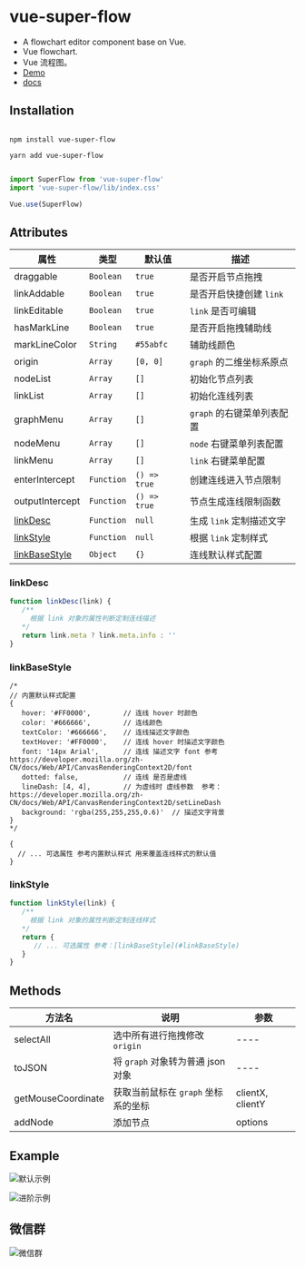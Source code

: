 


# vue-super-flow
* A flowchart editor component base on Vue.
* Vue flowchart.
* Vue 流程图。
* [Demo](https://caohuatao.github.io/demo/)
* [docs](https://caohuatao.github.io)

## Installation

```npm

npm install vue-super-flow

yarn add vue-super-flow

```

```js

import SuperFlow from 'vue-super-flow'
import 'vue-super-flow/lib/index.css'

Vue.use(SuperFlow)

```

## Attributes

|属性                |类型                |默认值                   |描述                                     | 
|----                | ----              |----                     |----                                     |
|draggable           |`Boolean`          |`true`                   | 是否开启节点拖拽                         |
|linkAddable         |`Boolean`          |`true`                   | 是否开启快捷创建 `link`                  |
|linkEditable        |`Boolean`          |`true`                   | `link` 是否可编辑                       |
|hasMarkLine         |`Boolean`          |`true`                   | 是否开启拖拽辅助线                       |
|markLineColor       |`String`           |`#55abfc`                | 辅助线颜色                               |
|origin              |`Array`            |`[0, 0]`                 | `graph` 的二维坐标系原点                 |
|nodeList            |`Array`            |`[]`                     | 初始化节点列表                           |
|linkList            |`Array`            |`[]`                     | 初始化连线列表                           |
|graphMenu           |`Array`            |`[]`                     | `graph` 的右键菜单列表配置               |
|nodeMenu            |`Array`            |`[]`                     | `node` 右键菜单列表配置                  |
|linkMenu            |`Array`            |`[]`                     | `link` 右键菜单配置                      |
|enterIntercept      |`Function`         |`() => true`             | 创建连线进入节点限制                     |
|outputIntercept     |`Function`         |`() => true`             | 节点生成连线限制函数                     |
|[linkDesc](#linkdesc)           |`Function`           |`null`           | 生成 `link` 定制描述文字           |
|[linkStyle](#linkstyle)         |`Function`           |`null`           | 根据 `link` 定制样式               |
|[linkBaseStyle](#linkbasestyle) |`Object`             |`{}`             | 连线默认样式配置                    |


### linkDesc
```js
function linkDesc(link) {
   /**
     根据 link 对象的属性判断定制连线描述
   */
   return link.meta ? link.meta.info : ''
}
```

### linkBaseStyle
```json5
/*
// 内置默认样式配置
{
   hover: '#FF0000',        // 连线 hover 时颜色
   color: '#666666',        // 连线颜色
   textColor: '#666666',    // 连线描述文字颜色
   textHover: '#FF0000',    // 连线 hover 时描述文字颜色
   font: '14px Arial',      // 连线 描述文字 font 参考 https://developer.mozilla.org/zh-CN/docs/Web/API/CanvasRenderingContext2D/font
   dotted: false,           // 连线 是否是虚线
   lineDash: [4, 4],        // 为虚线时 虚线参数  参考：https://developer.mozilla.org/zh-CN/docs/Web/API/CanvasRenderingContext2D/setLineDash
   background: 'rgba(255,255,255,0.6)'  // 描述文字背景  
}
*/

{
  // ... 可选属性 参考内置默认样式 用来覆盖连线样式的默认值
}
```

### linkStyle
```js
function linkStyle(link) {
   /**
     根据 link 对象的属性判断定制连线样式
   */
   return {
      // ... 可选属性 参考：[linkBaseStyle](#linkBaseStyle)
   }
}
```



## Methods

|方法名               |说明                                        |参数                                    | 
|----                | ----                                       |----                                    |
|selectAll         | 选中所有进行拖拽修改 `origin`               |----                                    |
|toJSON              | 将 `graph` 对象转为普通 json 对象           |----                                    |
|getMouseCoordinate  | 获取当前鼠标在 `graph` 坐标系的坐标          |clientX, clientY                        |
|addNode             | 添加节点                                    |options                                 |

## Example

![默认示例](https://s1.ax1x.com/2020/07/27/ai6iAe.gif)

![进阶示例](https://s1.ax1x.com/2020/07/27/aisqzt.gif)


## 微信群
![微信群](https://user-images.githubusercontent.com/44050286/123890337-9ea08900-d989-11eb-924e-6f4c1e19b000.png)
